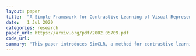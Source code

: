 ```yaml
---
layout: paper
title:  "A Simple Framework for Contrastive Learning of Visual Representations"
date:   1 Jul 2020
categories: research
paper_url: https://arxiv.org/pdf/2002.05709.pdf
code_url: 
summary: "This paper introduces SimCLR, a method for contrastive learning of visual representations. Authors find that data augmentation composition, a learnable nonlinear transformation to the contrastive loss, and larger batch size with more training steps improve representation quality. A linear classifier using SimCLR's self-supervised representations reaches 76.5% top-1 accuracy, a 7% improvement over the prior best and equal to supervised ResNet-50. With only 1% of labels, it achieves 85.8% top-5 accuracy, outdoing AlexNet with 100 times fewer labels."
---
```


